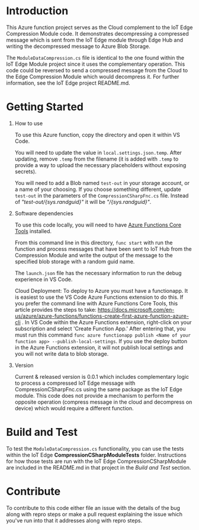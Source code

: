 # Introduction 

This Azure function project serves as the Cloud complement to the IoT Edge Compression Module code.  It demonstrates decompressing a compressed message which is sent from the IoT Edge module through Edge Hub and writing the decompressed message to Azure Blob Storage.

The `ModuleDataCompression.cs` file is identical to the one found within the IoT Edge Module project since it uses the complementary operation.  This code could be reversed to send a compressed message from the Cloud to the Edge Compression Module which would decompress it.  For further information, see the IoT Edge project README.md.

# Getting Started

1. How to use

    To use this Azure function, copy the directory and open it within VS Code.

    You will need to update the value in `local.settings.json.temp`.  After updating, remove `.temp` from the filename (it is added with `.temp` to 
    provide a way to upload the necessary placeholders without exposing secrets).

    You will need to add a Blob named `test-out` in your storage account, or a name of your choosing.  If you choose something different, update `test-out` 
    in the parameters of the `CompressionCSharpFnc.cs` file.  Instead of *"test-out/{sys.randguid}"* it will be *"<your chosen name>/{sys.randguid}"*.

2.	Software dependencies

    To use this code locally, you will need to have [Azure Functions Core Tools](https://docs.microsoft.com/en-us/azure/azure-functions/functions-run-local) installed.

    From this command line in this directory, `func start` with run the function and process messages that have been sent to IoT Hub from the Compression Module and write the output of the message to the specified blob storage with a random guid name. 

    The `launch.json` file has the necessary information to run the debug experience in VS Code.

    Cloud Deployment:
    To deploy to Azure you must have a functionapp.  It is easiest to use the VS Code Azure Functions extension to do this.  If you prefer the command line with Azure Functions Core Tools, this article provides the steps to take: https://docs.microsoft.com/en-us/azure/azure-functions/functions-create-first-azure-function-azure-cli .
    In VS Code within the Azure Functions extension, right-click on your subscription and select 'Create Function App.'  After entering that, you must run this command `func azure functionapp publish <Name of your function app> --publish-local-settings`.  If you use the deploy button in the Azure Functions extension, it will not publish local settings and you will not write data to blob storage.

3.  Version

    Current & released version is 0.0.1 which includes complementary logic to process a compressed IoT Edge message with CompressionCSharpFnc.cs
    using the same package as the IoT Edge module.  This code does not provide a mechanism to perform the opposite operation (compress message in the cloud and decompress on device) which would require a different function.

# Build and Test

To test the `ModuleDataCompression.cs` functionality, you can use the tests within the IoT Edge __CompressionCSharpModuleTests__ folder.  Instructions for how
those tests are run with the IoT Edge CompressionCSharpModule are included in the README.md in that project in the _Build and Test_ section.

# Contribute

To contribute to this code either file an issue with the details of the bug along with repro steps or 
make a pull request explaining the issue which you've run into that it addresses along with repro steps.